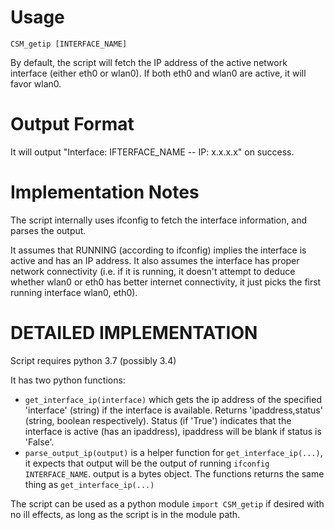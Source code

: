 # Usage 
`CSM_getip [INTERFACE_NAME]`

By default, the script will fetch the IP address of the active network interface (either eth0 or wlan0). If both eth0 and wlan0 are active, it will favor wlan0.

# Output Format
It will output "Interface: IFTERFACE\_NAME -- IP: x.x.x.x" on success.

# Implementation Notes
The script internally uses ifconfig to fetch the interface information, and parses the output.

It assumes that RUNNING (according to ifconfig) implies the interface is active and has an IP address. It also assumes the interface has proper network connectivity (i.e. if it is running, it doesn't attempt to deduce whether wlan0 or eth0 has better internet connectivity, it just picks the first running interface wlan0, eth0).

# DETAILED IMPLEMENTATION
Script requires python 3.7 (possibly 3.4)

It has two python functions: 
- `get_interface_ip(interface)` which gets the ip address of the specified 'interface' (string) if the interface is available. Returns 'ipaddress,status' (string, boolean respectively). Status (if 'True') indicates that the interface is active (has an ipaddress), ipaddress will be blank if status is 'False'.
- `parse_output_ip(output)` is a helper function for `get_interface_ip(...)`, it expects that output will be the output of running `ifconfig INTERFACE_NAME`. output is a bytes object. The functions returns the same thing as `get_interface_ip(...)`

The script can be used as a python module `import CSM_getip` if desired with no ill effects, as long as the script is in the module path.

